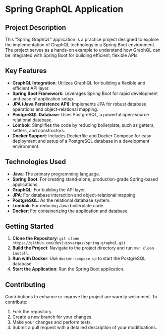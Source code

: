 # Spring GraphQL Application

## Project Description
This "Spring GraphQL" application is a practice project designed to explore the implementation of GraphQL technology in a Spring Boot environment. The project serves as a hands-on example to understand how GraphQL can be integrated with Spring Boot for building efficient, flexible APIs.

## Key Features
- **GraphQL Integration**: Utilizes GraphQL for building a flexible and efficient API layer.
- **Spring Boot Framework**: Leverages Spring Boot for rapid development and ease of application setup.
- **JPA (Java Persistence API)**: Implements JPA for robust database operations and object-relational mapping.
- **PostgreSQL Database**: Uses PostgreSQL, a powerful open-source relational database.
- **Lombok**: Simplifies the code by reducing boilerplate, such as getters, setters, and constructors.
- **Docker Support**: Includes Dockerfile and Docker Compose for easy deployment and setup of a PostgreSQL database in a development environment.

## Technologies Used
- **Java**: The primary programming language.
- **Spring Boot**: For creating stand-alone, production-grade Spring-based applications.
- **GraphQL**: For building the API layer.
- **JPA**: For database interaction and object-relational mapping.
- **PostgreSQL**: As the relational database system.
- **Lombok**: For reducing Java boilerplate code.
- **Docker**: For containerizing the application and database.

## Getting Started
1. **Clone the Repository**: `git clone https://github.com/devluisvargas/spring-graphql.git`
2. **Build the Project**: Navigate to the project directory and run `mvn clean install`.
3. **Run with Docker**: Use `docker-compose up` to start the PostgreSQL database.
4. **Start the Application**: Run the Spring Boot application.

## Contributing
Contributions to enhance or improve the project are warmly welcomed. To contribute:
1. Fork the repository.
2. Create a new branch for your changes.
3. Make your changes and perform tests.
4. Submit a pull request with a detailed description of your modifications.
